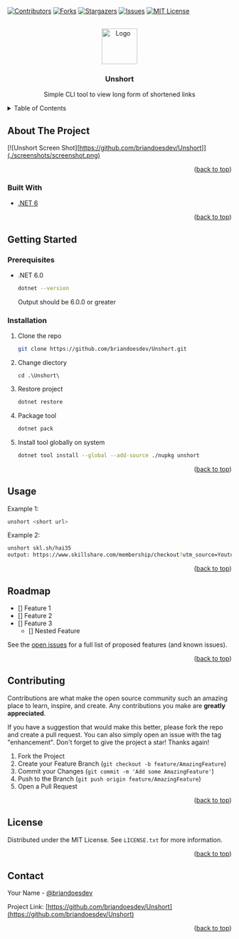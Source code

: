 <div id="top"></div>
<!--
*** Thanks for checking out the Best-README-Template. If you have a suggestion
*** that would make this better, please fork the repo and create a pull request
*** or simply open an issue with the tag "enhancement".
*** Don't forget to give the project a star!
*** Thanks again! Now go create something AMAZING! :D
-->



<!-- PROJECT SHIELDS -->
<!--
*** I'm using markdown "reference style" links for readability.
*** Reference links are enclosed in brackets [ ] instead of parentheses ( ).
*** See the bottom of this document for the declaration of the reference variables
*** for contributors-url, forks-url, etc. This is an optional, concise syntax you may use.
*** https://www.markdownguide.org/basic-syntax/#reference-style-links
-->
[![Contributors][contributors-shield]][contributors-url]
[![Forks][forks-shield]][forks-url]
[![Stargazers][stars-shield]][stars-url]
[![Issues][issues-shield]][issues-url]
[![MIT License][license-shield]][license-url]



<!-- PROJECT LOGO -->
<br />
<div align="center">
  <a href="https://github.com/briandoesdev/Unshort">
    <img src="images/logo.png" alt="Logo" width="80" height="80">
  </a>

<h3 align="center">Unshort</h3>

  <p align="center">
    Simple CLI tool to view long form of shortened links
  </p>
</div>



<!-- TABLE OF CONTENTS -->
<details>
  <summary>Table of Contents</summary>
  <ol>
    <li>
      <a href="#about-the-project">About The Project</a>
      <ul>
        <li><a href="#built-with">Built With</a></li>
      </ul>
    </li>
    <li>
      <a href="#getting-started">Getting Started</a>
      <ul>
        <li><a href="#prerequisites">Prerequisites</a></li>
        <li><a href="#installation">Installation</a></li>
      </ul>
    </li>
    <li><a href="#usage">Usage</a></li>
    <li><a href="#roadmap">Roadmap</a></li>
    <li><a href="#contributing">Contributing</a></li>
    <li><a href="#license">License</a></li>
    <li><a href="#contact">Contact</a></li>
    <li><a href="#acknowledgments">Acknowledgments</a></li>
  </ol>
</details>



<!-- ABOUT THE PROJECT -->
## About The Project

[![Unshort Screen Shot][https://github.com/briandoesdev/Unshort]](./screenshots/screenshot.png)

<p align="right">(<a href="#top">back to top</a>)</p>



### Built With

* [.NET 6](https://dotnet.microsoft.com/en-us/)

<p align="right">(<a href="#top">back to top</a>)</p>



<!-- GETTING STARTED -->
## Getting Started

### Prerequisites

* .NET 6.0
  ```sh
  dotnet --version
  ```
  Output should be 6.0.0 or greater

### Installation

1. Clone the repo
   ```sh
   git clone https://github.com/briandoesdev/Unshort.git
   ```
2. Change diectory
   ```
   cd .\Unshort\
   ```
3. Restore project
   ```sh
   dotnet restore
   ```
4. Package tool
   ```sh
   dotnet pack
   ```
5. Install tool globally on system
   ```sh
   dotnet tool install --global --add-source ./nupkg unshort
   ```

<p align="right">(<a href="#top">back to top</a>)</p>

<!-- USAGE EXAMPLES -->
## Usage

Example 1:
```sh
unshort <short url>
```

Example 2:
```sh
unshort skl.sh/hai35
output: https://www.skillshare.com/membership/checkout?utm_source=Youtube&utm_medium=paid-HalfasInteresting&utm_campaign=2020-6-HalfasInteresting-35&utm_content=cta-link&coupon=YTHALFASINTERESTING35&onboarding_tag=24,191,39,672,3&classes=1539782161,1539782161,1389209398
```

<p align="right">(<a href="#top">back to top</a>)</p>



<!-- ROADMAP -->
## Roadmap

- [] Feature 1
- [] Feature 2
- [] Feature 3
    - [] Nested Feature

See the [open issues](https://github.com/briandoesdev/Unshort/issues) for a full list of proposed features (and known issues).

<p align="right">(<a href="#top">back to top</a>)</p>



<!-- CONTRIBUTING -->
## Contributing

Contributions are what make the open source community such an amazing place to learn, inspire, and create. Any contributions you make are **greatly appreciated**.

If you have a suggestion that would make this better, please fork the repo and create a pull request. You can also simply open an issue with the tag "enhancement".
Don't forget to give the project a star! Thanks again!

1. Fork the Project
2. Create your Feature Branch (`git checkout -b feature/AmazingFeature`)
3. Commit your Changes (`git commit -m 'Add some AmazingFeature'`)
4. Push to the Branch (`git push origin feature/AmazingFeature`)
5. Open a Pull Request

<p align="right">(<a href="#top">back to top</a>)</p>



<!-- LICENSE -->
## License

Distributed under the MIT License. See `LICENSE.txt` for more information.

<p align="right">(<a href="#top">back to top</a>)</p>



<!-- CONTACT -->
## Contact

Your Name - [@briandoesdev](https://twitter.com/briandoesdev) 

Project Link: [https://github.com/briandoesdev/Unshort](https://github.com/briandoesdev/Unshort)

<p align="right">(<a href="#top">back to top</a>)</p>


<!-- MARKDOWN LINKS & IMAGES -->
<!-- https://www.markdownguide.org/basic-syntax/#reference-style-links -->
[contributors-shield]: https://img.shields.io/github/contributors/briandoesdev/Unshort.svg?style=for-the-badge
[contributors-url]: https://github.com/briandoesdev/Unshort/graphs/contributors
[forks-shield]: https://img.shields.io/github/forks/briandoesdev/Unshort.svg?style=for-the-badge
[forks-url]: https://github.com/briandoesdev/Unshort/network/members
[stars-shield]: https://img.shields.io/github/stars/briandoesdev/Unshort.svg?style=for-the-badge
[stars-url]: https://github.com/briandoesdev/Unshort/stargazers
[issues-shield]: https://img.shields.io/github/issues/briandoesdev/Unshort.svg?style=for-the-badge
[issues-url]: https://github.com/briandoesdev/Unshort/issues
[license-shield]: https://img.shields.io/github/license/briandoesdev/Unshort.svg?style=for-the-badge
[license-url]: https://github.com/briandoesdev/Unshort/blob/master/LICENSE.txt
[linkedin-shield]: https://img.shields.io/badge/-LinkedIn-black.svg?style=for-the-badge&logo=linkedin&colorB=555
[linkedin-url]: https://linkedin.com/in/briandoesdev
[product-screenshot]: images/screenshot.png
